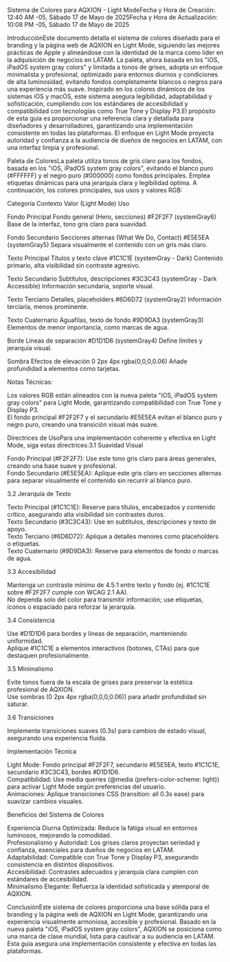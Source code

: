 Sistema de Colores para AQXION - Light ModeFecha y Hora de Creación: 12:40 AM -05, Sábado 17 de Mayo de 2025Fecha y Hora de Actualización: 10:08 PM -05, Sábado 17 de Mayo de 2025  

IntroducciónEste documento detalla el sistema de colores diseñado para el branding y la página web de AQXION en Light Mode, siguiendo las mejores prácticas de Apple y alineándose con la identidad de la marca como líder en la adquisición de negocios en LATAM. La paleta, ahora basada en los "iOS, iPadOS system gray colors" y limitada a tonos de grises, adopta un enfoque minimalista y profesional, optimizado para entornos diurnos y condiciones de alta luminosidad, evitando fondos completamente blancos o negros para una experiencia más suave. Inspirado en los colores dinámicos de los sistemas iOS y macOS, este sistema asegura legibilidad, adaptabilidad y sofisticación, cumpliendo con los estándares de accesibilidad y compatibilidad con tecnologías como True Tone y Display P3.El propósito de esta guía es proporcionar una referencia clara y detallada para diseñadores y desarrolladores, garantizando una implementación consistente en todas las plataformas. El enfoque en Light Mode proyecta autoridad y confianza a la audiencia de dueños de negocios en LATAM, con una interfaz limpia y profesional.

Paleta de ColoresLa paleta utiliza tonos de gris claro para los fondos, basada en los "iOS, iPadOS system gray colors", evitando el blanco puro (#FFFFFF) y el negro puro (#000000) como fondos principales. Emplea etiquetas dinámicas para una jerarquía clara y legibilidad óptima. A continuación, los colores principales, sus usos y valores RGB:





Categoría
Contexto
Valor (Light Mode)
Uso



Fondo Principal
Fondo general (Hero, secciones)
#F2F2F7 (systemGray6)
Base de la interfaz, tono gris claro para suavidad.


Fondo Secundario
Secciones alternas (What We Do, Contact)
#E5E5EA (systemGray5)
Separa visualmente el contenido con un gris más claro.


Texto Principal
Títulos y texto clave
#1C1C1E (systemGray - Dark)
Contenido primario, alta visibilidad sin contraste agresivo.


Texto Secundario
Subtítulos, descripciones
#3C3C43 (systemGray - Dark Accessible)
Información secundaria, soporte visual.


Texto Terciario
Detalles, placeholders
#6D6D72 (systemGray2)
Información terciaria, menos prominente.


Texto Cuaternario
Aguafilas, texto de fondo
#9D9DA3 (systemGray3)
Elementos de menor importancia, como marcas de agua.


Borde
Líneas de separación
#D1D1D6 (systemGray4)
Define límites y jerarquía visual.


Sombra
Efectos de elevación
0 2px 4px rgba(0,0,0,0.06)
Añade profundidad a elementos como tarjetas.


Notas Técnicas:  

Los valores RGB están alineados con la nueva paleta "iOS, iPadOS system gray colors" para Light Mode, garantizando compatibilidad con True Tone y Display P3.  
El fondo principal #F2F2F7 y el secundario #E5E5EA evitan el blanco puro y negro puro, creando una transición visual más suave.


Directrices de UsoPara una implementación coherente y efectiva en Light Mode, siga estas directrices:3.1 Suavidad Visual


Fondo Principal (#F2F2F7): Use este tono gris claro para áreas generales, creando una base suave y profesional.  
Fondo Secundario (#E5E5EA): Aplique este gris claro en secciones alternas para separar visualmente el contenido sin recurrir al blanco puro.

3.2 Jerarquía de Texto  

Texto Principal (#1C1C1E): Reserve para títulos, encabezados y contenido crítico, asegurando alta visibilidad sin contrastes duros.  
Texto Secundario (#3C3C43): Use en subtítulos, descripciones y texto de apoyo.  
Texto Terciario (#6D6D72): Aplique a detalles menores como placeholders o etiquetas.  
Texto Cuaternario (#9D9DA3): Reserve para elementos de fondo o marcas de agua.

3.3 Accesibilidad  

Mantenga un contraste mínimo de 4.5:1 entre texto y fondo (ej. #1C1C1E sobre #F2F2F7 cumple con WCAG 2.1 AA).  
No dependa solo del color para transmitir información; use etiquetas, íconos o espaciado para reforzar la jerarquía.

3.4 Consistencia  

Use #D1D1D6 para bordes y líneas de separación, manteniendo uniformidad.  
Aplique #1C1C1E a elementos interactivos (botones, CTAs) para que destaquen profesionalmente.

3.5 Minimalismo  

Evite tonos fuera de la escala de grises para preservar la estética profesional de AQXION.  
Use sombras (0 2px 4px rgba(0,0,0,0.06)) para añadir profundidad sin saturar.

3.6 Transiciones  

Implemente transiciones suaves (0.3s) para cambios de estado visual, asegurando una experiencia fluida.


Implementación Técnica


Light Mode: Fondo principal #F2F2F7, secundario #E5E5EA, texto #1C1C1E, secundario #3C3C43, bordes #D1D1D6.  
Compatibilidad: Use media queries (@media (prefers-color-scheme: light)) para activar Light Mode según preferencias del usuario.  
Animaciones: Aplique transiciones CSS (transition: all 0.3s ease) para suavizar cambios visuales.


Beneficios del Sistema de Colores


Experiencia Diurna Optimizada: Reduce la fatiga visual en entornos luminosos, mejorando la comodidad.  
Profesionalismo y Autoridad: Los grises claros proyectan seriedad y confianza, esenciales para dueños de negocios en LATAM.  
Adaptabilidad: Compatible con True Tone y Display P3, asegurando consistencia en distintos dispositivos.  
Accesibilidad: Contrastes adecuados y jerarquía clara cumplen con estándares de accesibilidad.  
Minimalismo Elegante: Refuerza la identidad sofisticada y atemporal de AQXION.


ConclusiónEste sistema de colores proporciona una base sólida para el branding y la página web de AQXION en Light Mode, garantizando una experiencia visualmente armoniosa, accesible y profesional. Basado en la nueva paleta "iOS, iPadOS system gray colors", AQXION se posiciona como una marca de clase mundial, lista para cautivar a su audiencia en LATAM. Esta guía asegura una implementación consistente y efectiva en todas las plataformas.


